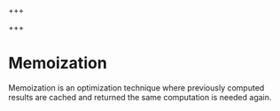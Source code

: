 
+++

+++
# Memoization

Memoization is an optimization technique where previously computed results are cached and returned the same computation is needed again.

